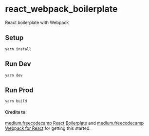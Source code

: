 # react_webpack_boilerplate

React boilerplate with Webpack

## Setup

`yarn install`

## Run Dev

`yarn dev`

## Run Prod

`yarn build`

#### Credits to:

[medium.freecodecamp React Boilerplate](https://medium.freecodecamp.org/how-to-build-your-own-react-boilerplate-2f8cbbeb9b3f) and [medium.freecodecamp Webpack for React](https://medium.freecodecamp.org/learn-webpack-for-react-a36d4cac5060) for getting this started.
